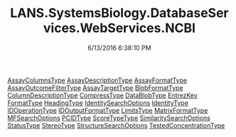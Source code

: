 ﻿---
title: LANS.SystemsBiology.DatabaseServices.WebServices.NCBI
date: 6/13/2016 6:38:10 PM
---

[AssayColumnsType](T-LANS.SystemsBiology.DatabaseServices.WebServices.NCBI.AssayColumnsType.html)
[AssayDescriptionType](T-LANS.SystemsBiology.DatabaseServices.WebServices.NCBI.AssayDescriptionType.html)
[AssayFormatType](T-LANS.SystemsBiology.DatabaseServices.WebServices.NCBI.AssayFormatType.html)
[AssayOutcomeFilterType](T-LANS.SystemsBiology.DatabaseServices.WebServices.NCBI.AssayOutcomeFilterType.html)
[AssayTargetType](T-LANS.SystemsBiology.DatabaseServices.WebServices.NCBI.AssayTargetType.html)
[BlobFormatType](T-LANS.SystemsBiology.DatabaseServices.WebServices.NCBI.BlobFormatType.html)
[ColumnDescriptionType](T-LANS.SystemsBiology.DatabaseServices.WebServices.NCBI.ColumnDescriptionType.html)
[CompressType](T-LANS.SystemsBiology.DatabaseServices.WebServices.NCBI.CompressType.html)
[DataBlobType](T-LANS.SystemsBiology.DatabaseServices.WebServices.NCBI.DataBlobType.html)
[EntrezKey](T-LANS.SystemsBiology.DatabaseServices.WebServices.NCBI.EntrezKey.html)
[FormatType](T-LANS.SystemsBiology.DatabaseServices.WebServices.NCBI.FormatType.html)
[HeadingType](T-LANS.SystemsBiology.DatabaseServices.WebServices.NCBI.HeadingType.html)
[IdentitySearchOptions](T-LANS.SystemsBiology.DatabaseServices.WebServices.NCBI.IdentitySearchOptions.html)
[IdentityType](T-LANS.SystemsBiology.DatabaseServices.WebServices.NCBI.IdentityType.html)
[IDOperationType](T-LANS.SystemsBiology.DatabaseServices.WebServices.NCBI.IDOperationType.html)
[IDOutputFormatType](T-LANS.SystemsBiology.DatabaseServices.WebServices.NCBI.IDOutputFormatType.html)
[LimitsType](T-LANS.SystemsBiology.DatabaseServices.WebServices.NCBI.LimitsType.html)
[MatrixFormatType](T-LANS.SystemsBiology.DatabaseServices.WebServices.NCBI.MatrixFormatType.html)
[MFSearchOptions](T-LANS.SystemsBiology.DatabaseServices.WebServices.NCBI.MFSearchOptions.html)
[PCIDType](T-LANS.SystemsBiology.DatabaseServices.WebServices.NCBI.PCIDType.html)
[ScoreTypeType](T-LANS.SystemsBiology.DatabaseServices.WebServices.NCBI.ScoreTypeType.html)
[SimilaritySearchOptions](T-LANS.SystemsBiology.DatabaseServices.WebServices.NCBI.SimilaritySearchOptions.html)
[StatusType](T-LANS.SystemsBiology.DatabaseServices.WebServices.NCBI.StatusType.html)
[StereoType](T-LANS.SystemsBiology.DatabaseServices.WebServices.NCBI.StereoType.html)
[StructureSearchOptions](T-LANS.SystemsBiology.DatabaseServices.WebServices.NCBI.StructureSearchOptions.html)
[TestedConcentrationType](T-LANS.SystemsBiology.DatabaseServices.WebServices.NCBI.TestedConcentrationType.html)
